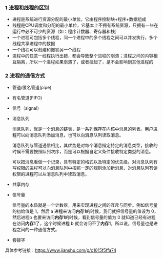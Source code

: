 ### 1.进程和线程的区别

- 进程是系统进行资源分配的最小单位，它由程序控制块+程序+数据组成
- 线程是CPU调度和分配的最小单位，它基本上不拥有系统资源，只拥有一些在运行中必不可少的资源（如：程序计数器、寄存器和栈）
- 一个进程可包括多个线程，同一个进程中的多个线程之间可以并发执行，多个线程共享进程中的数据
- 一个线程可以创建和撤销另一个线程
- 进程中的任意一线程执行出错，都会导致整个进程的崩溃；进程之间的内容相互隔离，所以一个进程如果崩溃了，或者挂起了，是不会影响到其他进程的

### 2.进程的通信方式

- 管道/匿名管道(pipe)

- 有名管道(FIFO)

- 信号（signal）

- 消息队列

  消息队列，就是一个消息的链表，是一系列保存在内核中消息的列表。用户进程可以向消息队列添加消息，也可以向消息队列读取消息。

  消息队列与管道通信相比，其优势是对每个消息指定特定的消息类型，接收的时候不需要按照队列次序，而是可以根据自定义条件接收特定类型的消息。

  可以把消息看做一个记录，具有特定的格式以及特定的优先级。对消息队列有写权限的进程可以向消息队列中按照一定的规则添加新消息，对消息队列有读权限的进程可以从消息队列中读取消息。

- 共享内存

- 信号量

  信号量的本质就是一个计数器，用来实现进程之间的互斥与同步。例如信号量的初始值是 1，然后 a 进程来访问**内存1**的时候，我们就把信号量的值设为 0，然后进程b 也要来访问**内存1**的时候，看到信号量的值为 0 就知道已经有进程在访问**内存1**了，这个时候进程 b 就会访问不了**内存1**。所以说，信号量也是进程之间的一种通信方式。

- 套接字

具体参考链接：https://www.jianshu.com/p/c1015f5ffa74